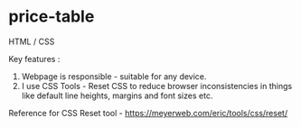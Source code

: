 # price-table
HTML / CSS

Key features :
1. Webpage is responsible - suitable for any device.
2. I use CSS Tools - Reset CSS to reduce browser inconsistencies in things like default line heights, margins and font sizes etc.

Reference for CSS Reset tool - https://meyerweb.com/eric/tools/css/reset/
